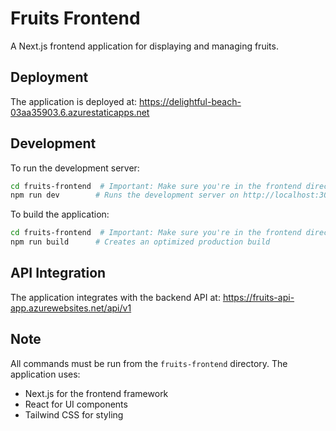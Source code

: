 # Fruits Frontend

A Next.js frontend application for displaying and managing fruits.

## Deployment

The application is deployed at: https://delightful-beach-03aa35903.6.azurestaticapps.net

## Development

To run the development server:

```bash
cd fruits-frontend  # Important: Make sure you're in the frontend directory
npm run dev        # Runs the development server on http://localhost:3000
```

To build the application:

```bash
cd fruits-frontend  # Important: Make sure you're in the frontend directory
npm run build      # Creates an optimized production build
```

## API Integration

The application integrates with the backend API at: https://fruits-api-app.azurewebsites.net/api/v1

## Note

All commands must be run from the `fruits-frontend` directory. The application uses:
- Next.js for the frontend framework
- React for UI components
- Tailwind CSS for styling 